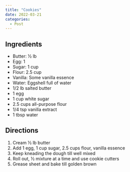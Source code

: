 ```yaml
---
title: "Cookies"
date: 2022-03-21
categories:
  - Post
---
```


## Ingredients
* Butter: ½ lb
* Egg:  1
* Sugar:  1 cup
* Flour:  2.5 cup
* Vanilla:  Some vanilla essence
* Water:  Eggshell full of water
* 1/2 lb salted butter
* 1 egg
* 1 cup white sugar
* 2.5 cups all-purpose flour
* 1/4 tsp vanilla extract
* 1 tbsp water

## Directions
1. Cream ½ lb butter
2. Add 1 egg, 1 cup sugar, 2.5 cups flour, vanilla essence
3. Keep kneading the dough till well mixed
4. Roll out, ½ mixture at a time and use cookie cutters
5. Grease sheet and bake till golden brown


